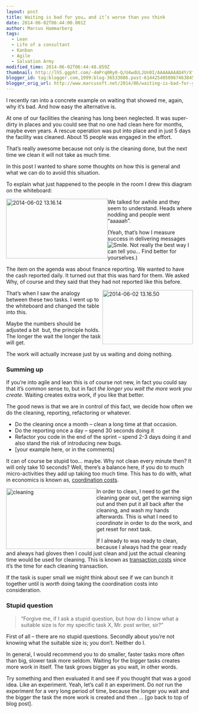 ```yaml
---
layout: post
title: Waiting is bad for you… and it’s worse than you think
date: 2014-06-02T06:44:00.001Z
author: Marcus Hammarberg
tags:
  - Lean
  - Life of a consultant
  - Kanban
  - Agile
  - Salvation Army
modified_time: 2014-06-02T06:44:48.859Z
thumbnail: http://lh5.ggpht.com/-4mPrq0Ry0-Q/U4wdULJUn0I/AAAAAAAAD4Y/XfToL65pCN4/s72-c/2014-06-02%25252013.16.14_thumb%25255B8%25255D.jpg?imgmax=800
blogger_id: tag:blogger.com,1999:blog-36533086.post-6144254050967463845
blogger_orig_url: http://www.marcusoft.net/2014/06/waiting-is-bad-for-you-and-its-worse.html
---
```



I recently ran into a concrete example on waiting that showed me, again,
why it’s bad. And how easy the alternative is.

At one of our facilities the cleaning has long been neglected. It was
super-dirty in places and you could see that no one had clean here for
months, maybe even years. A rescue operation was put into place and in
just 5 days the facility was cleaned. About 15 people was engaged in the
effort.

That’s really awesome because not only is the cleaning done, but the
next time we clean it will not take as much time.

In this post I wanted to share some thoughts on how this is general and
what we can do to avoid this situation.

To explain what just happened to the people in the room I drew this
diagram on the whiteboard:

[<img
src="http://lh5.ggpht.com/-4mPrq0Ry0-Q/U4wdULJUn0I/AAAAAAAAD4Y/XfToL65pCN4/2014-06-02%25252013.16.14_thumb%25255B8%25255D.jpg?imgmax=800"
title="2014-06-02 13.16.14"
style="border-top: 0px; border-right: 0px; background-image: none; border-bottom: 0px; float: left; padding-top: 0px; padding-left: 0px; border-left: 0px; display: inline; padding-right: 0px"
data-border="0" data-align="left" width="274" height="161"
alt="2014-06-02 13.16.14" />](http://lh6.ggpht.com/-gGha03wlVZI/U4wdSgfHeOI/AAAAAAAAD4Q/YnYzmP3O58Y/s1600-h/2014-06-02%25252013.16.14%25255B7%25255D.jpg)We
talked for awhile and they seem to understand. Heads where nodding and
people went “aaaaah”.

(Yeah, that’s how I measure success in delivering messages <img
src="http://lh4.ggpht.com/-ucWphPPx68E/U4wdU-_87XI/AAAAAAAAD4g/V07_0z5YaEM/wlEmoticon-smile%25255B2%25255D.png?imgmax=800"
class="wlEmoticon wlEmoticon-smile"
style="border-top-style: none; border-bottom-style: none; border-right-style: none; border-left-style: none"
alt="Smile" />. Not really the best way I can tell you… Find better for
yourselves.)

The item on the agenda was about finance reporting. We wanted to have
the cash reported daily. It turned out that this was hard for them. We
asked Why, of course and they said that they had not reported like this
before.

[<img
src="http://lh6.ggpht.com/-ZDj1XFiPeuI/U4wdWRYMr8I/AAAAAAAAD4w/cClwC2J8h7A/2014-06-02%25252013.16.50_thumb%25255B6%25255D.jpg?imgmax=800"
title="2014-06-02 13.16.50"
style="border-top: 0px; border-right: 0px; background-image: none; border-bottom: 0px; float: right; padding-top: 0px; padding-left: 0px; border-left: 0px; display: inline; padding-right: 0px"
data-border="0" data-align="right" width="244" height="146"
alt="2014-06-02 13.16.50" />](http://lh3.ggpht.com/-bLZ7kXpI8Zg/U4wdVjoA9vI/AAAAAAAAD4o/uaLIjlgot4Q/s1600-h/2014-06-02%25252013.16.50%25255B5%25255D.jpg)That’s
when I saw the analogy between these two tasks. I went up to the
whiteboard and changed the table into this.

Maybe the numbers should be adjusted a bit  but, the principle holds.
The longer the wait the longer the task will get.

The work will actually increase just by us waiting and doing nothing.

### Summing up

If you’re into agile and lean this is of course not new, in fact you
could say that it’s common sense to, but in fact *the longer you wait
the more work you create*. Waiting creates extra work, if you like that
better.

The good news is that we are in control of this fact, we decide how
often we do the cleaning, reporting, refactoring or whatever.

- Do the cleaning once a month – clean a long time at that occasion.
- Do the reporting once a day – spend 30 seconds doing it
- Refactor you code in the end of the sprint – spend 2-3 days doing it
    and also stand the risk of introducing new bugs.
- \[your example here, or in the comments\]

It can of course be stupid too… maybe. Why not clean every minute then?
It will only take 10 seconds? Well, there’s a balance here, if you do to
much micro-activities they add up taking too much time. This has to do
with, what in economics is known as,
<a href="http://en.wikipedia.org/wiki/Transaction_cost"
target="_blank">coordination costs</a>.

[<img
src="http://lh6.ggpht.com/-aE8QDD8PQ4s/U4wdX8SmwtI/AAAAAAAAD5A/FuMk2PvtFCY/cleaning_thumb.jpg?imgmax=800"
title="cleaning"
style="border-top: 0px; border-right: 0px; background-image: none; border-bottom: 0px; float: left; padding-top: 0px; padding-left: 0px; border-left: 0px; display: inline; padding-right: 0px"
data-border="0" data-align="left" width="244" height="164"
alt="cleaning" />](http://lh4.ggpht.com/-GGq3TsxRBfA/U4wdXG7z2FI/AAAAAAAAD44/wDPD_S8W8OU/s1600-h/cleaning%25255B2%25255D.jpg)In
order to clean, I need to get the cleaning gear out, get the warning
sign out and then put it all back after the cleaning, and wash my hands
afterwards. This is what I need to *coordinate* in order to do the work,
and get reset for next task.

If I already to was ready to clean, because I always had the gear ready
and always had gloves then I could just clean and just the actual
cleaning time would be used for cleaning. This is known as
<a href="http://en.wikipedia.org/wiki/Transaction_cost"
target="_blank">transaction costs</a> since it’s the time for each
cleaning transaction.

If the task is super small we might think about see if we can bunch it
together until is *worth* doing taking the coordination costs into
consideration.

### Stupid question

> “Forgive me, if I ask a stupid question, but how do I know what a
> suitable size is for my specific task X, Mr. post writer, sir?”

First of all – there are no stupid questions. Secondly about you’re not
knowing what the suitable size is; you don’t. Neither do I.

In general, I would recommend you to do smaller, faster tasks more often
than big, slower task more seldom. Waiting for the bigger tasks creates
more work in itself. The task grows bigger as you wait, in other words.

Try something and then evaluated it and see if you thought that was a
good idea. Like an experiment. Yeah, let’s call it an experiment. Do
*not* run the experiment for a very long period of time, because the
longer you wait and the bigger the task the more work is created and
then … \[go back to top of blog post\].
